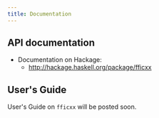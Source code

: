 ```yaml
---
title: Documentation
---
```



API documentation
-----------------

- Documentation on Hackage: 
    - <http://hackage.haskell.org/package/fficxx>

User's Guide
------------

User's Guide on <code>fficxx</code> will be posted soon. 
 

